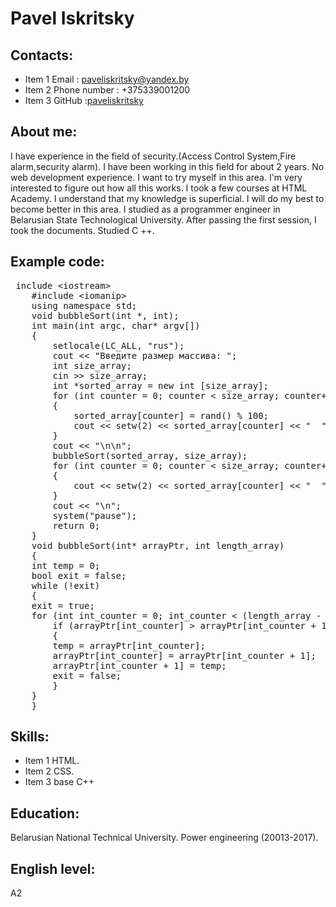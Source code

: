 # Pavel Iskritsky
## Contacts:
* Item 1 Email : paveliskritsky@yandex.by
* Item 2 Phone number : +375339001200
* Item 3 GitHub :[paveliskritsky](https://github.com/paveliskritsky)
## About me:
I have experience in the field of security.(Access Control System,Fire alarm,security alarm). I have been working in this field for about 2 years. No web development experience. I want to try myself in this area. I'm very interested to figure out how all this works. I took a few courses at HTML Academy. I understand that my knowledge is superficial. I will do my best to become better in this area. I studied as a programmer engineer in Belarusian State Technological University. After passing the first session, I took the documents. Studied C ++. 
## Example code: 
<pre> include &#60;iostream&#62;
    #include &#60;iomanip&#62;
    using namespace std;
    void bubbleSort(int *, int);
    int main(int argc, char* argv[])
    {
        setlocale(LC_ALL, "rus");
        cout << "Введите размер массива: ";
        int size_array; 
        cin >> size_array;
        int *sorted_array = new int [size_array];
        for (int counter = 0; counter < size_array; counter++)
        {
            sorted_array[counter] = rand() % 100; 
            cout << setw(2) << sorted_array[counter] << "  "; 
        }
        cout << "\n\n";
        bubbleSort(sorted_array, size_array); 
        for (int counter = 0; counter < size_array; counter++)
        {
            cout << setw(2) << sorted_array[counter] << "  "; /
        }
        cout << "\n";
        system("pause");
        return 0;
    }
    void bubbleSort(int* arrayPtr, int length_array) 
    {
    int temp = 0; 
    bool exit = false; 
    while (!exit)
    {
    exit = true;
    for (int int_counter = 0; int_counter < (length_array - 1); int_counter++)
        if (arrayPtr[int_counter] > arrayPtr[int_counter + 1]) 
        {
        temp = arrayPtr[int_counter];
        arrayPtr[int_counter] = arrayPtr[int_counter + 1];
        arrayPtr[int_counter + 1] = temp;
        exit = false; 
        }
    }
    }
</pre>
## Skills:
* Item 1 HTML.
* Item 2 CSS.
* Item 3 base C++
## Education:
Belarusian National Technical University. Power engineering (20013-2017).
## English level:
A2